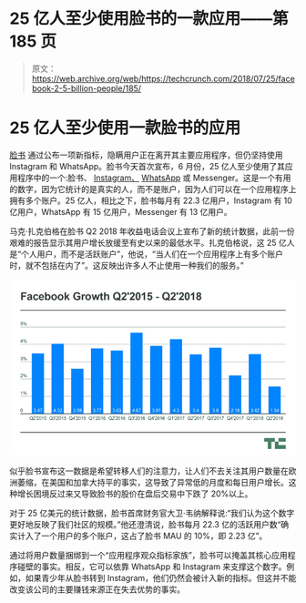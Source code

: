 # 25 亿人至少使用脸书的一款应用——第 185 页

> 原文：<https://web.archive.org/web/https://techcrunch.com/2018/07/25/facebook-2-5-billion-people/185/>

# 25 亿人至少使用一款脸书的应用

[脸书](https://web.archive.org/web/20190707215052/https://crunchbase.com/organization/facebook) 通过公布一项新指标，隐瞒用户正在离开其主要应用程序，但仍坚持使用 Instagram 和 WhatsApp。脸书今天首次宣布，6 月份，25 亿人至少使用了其应用程序中的一个:脸书、 [Instagram、](https://web.archive.org/web/20190707215052/https://crunchbase.com/organization/instagram) [WhatsApp](https://web.archive.org/web/20190707215052/https://crunchbase.com/organization/whatsapp) 或 Messenger。这是一个有用的数字，因为它统计的是真实的人，而不是账户，因为人们可以在一个应用程序上拥有多个账户。25 亿人，相比之下，脸书每月有 22.3 亿用户，Instagram 有 10 亿用户，WhatsApp 有 15 亿用户，Messenger 有 13 亿用户。

马克·扎克伯格在脸书 Q2 2018 年收益电话会议上宣布了新的统计数据，此前一份艰难的报告显示其用户增长放缓至有史以来的最低水平。扎克伯格说，这 25 亿人是“个人用户，而不是活跃账户”，他说，“当人们在一个应用程序上有多个账户时，就不包括在内了”。这反映出许多人不止使用一种我们的服务。”

![](img/4986d017d7e6225baf470880defcbc3a.png)

似乎脸书宣布这一数据是希望转移人们的注意力，让人们不去关注其用户数量在欧洲萎缩，在美国和加拿大持平的事实，这导致了异常低的月度和每日用户增长。这种增长困境反过来又导致脸书的股价在盘后交易中下跌了 20%以上。

对于 25 亿美元的统计数据，脸书首席财务官大卫·韦纳解释说:“我们认为这个数字更好地反映了我们社区的规模。”他还澄清说，脸书每月 22.3 亿的活跃用户数“确实计入了一个用户的多个账户，这占了脸书 MAU 的 10%，即 2.23 亿”。

通过将用户数量捆绑到一个“应用程序观众指标家族”，脸书可以掩盖其核心应用程序碰壁的事实。相反，它可以依靠 WhatsApp 和 Instagram 来支撑这个数字。例如，如果青少年从脸书转到 Instagram，他们仍然会被计入新的指标。但这并不能改变该公司的主要赚钱来源正在失去优势的事实。